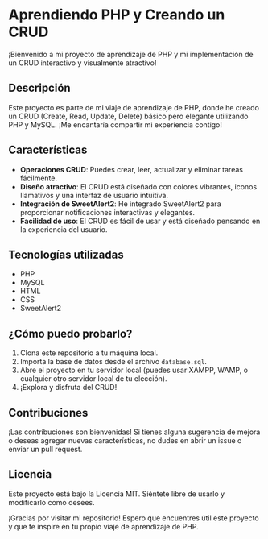 # Aprendiendo PHP y Creando un CRUD

¡Bienvenido a mi proyecto de aprendizaje de PHP y mi implementación de un CRUD interactivo y visualmente atractivo!

## Descripción
Este proyecto es parte de mi viaje de aprendizaje de PHP, donde he creado un CRUD (Create, Read, Update, Delete) básico pero elegante utilizando PHP y MySQL. ¡Me encantaría compartir mi experiencia contigo!

## Características
- **Operaciones CRUD**: Puedes crear, leer, actualizar y eliminar tareas fácilmente.
- **Diseño atractivo**: El CRUD está diseñado con colores vibrantes, iconos llamativos y una interfaz de usuario intuitiva.
- **Integración de SweetAlert2**: He integrado SweetAlert2 para proporcionar notificaciones interactivas y elegantes.
- **Facilidad de uso**: El CRUD es fácil de usar y está diseñado pensando en la experiencia del usuario.

## Tecnologías utilizadas
- PHP
- MySQL
- HTML
- CSS
- SweetAlert2

## ¿Cómo puedo probarlo?
1. Clona este repositorio a tu máquina local.
2. Importa la base de datos desde el archivo `database.sql`.
3. Abre el proyecto en tu servidor local (puedes usar XAMPP, WAMP, o cualquier otro servidor local de tu elección).
4. ¡Explora y disfruta del CRUD!

## Contribuciones
¡Las contribuciones son bienvenidas! Si tienes alguna sugerencia de mejora o deseas agregar nuevas características, no dudes en abrir un issue o enviar un pull request.

## Licencia
Este proyecto está bajo la Licencia MIT. Siéntete libre de usarlo y modificarlo como desees.

¡Gracias por visitar mi repositorio! Espero que encuentres útil este proyecto y que te inspire en tu propio viaje de aprendizaje de PHP.
